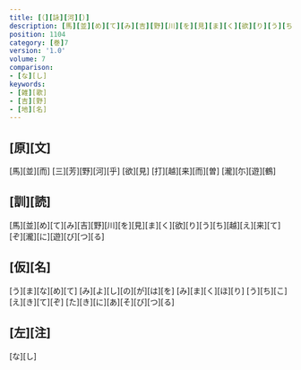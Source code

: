 ```yaml
---
title: [（][詠][河][）]
description: [馬][並][め][て][み][吉][野][川][を][見][ま][く][欲][り][う][ち][越][え][来][て][ぞ][瀧][に][遊][び][つ][る]
position: 1104
category: [巻]7
version: '1.0'
volume: 7
comparison:
- [な][し]
keywords:
- [雑][歌]
- [吉][野]
- [地][名]
---
```


## [原][文]

[馬][並][而] [三][芳][野][河][乎] [欲][見] [打][越][来][而][曽] [瀧][尓][遊][鶴]

## [訓][読]

[馬][並][め][て][み][吉][野][川][を][見][ま][く][欲][り][う][ち][越][え][来][て][ぞ][瀧][に][遊][び][つ][る]

## [仮][名]

[う][ま][な][め][て] [み][よ][し][の][が][は][を] [み][ま][く][ほ][り] [う][ち][こ][え][き][て][ぞ] [た][き][に][あ][そ][び][つ][る]

## [左][注]

[な][し]

